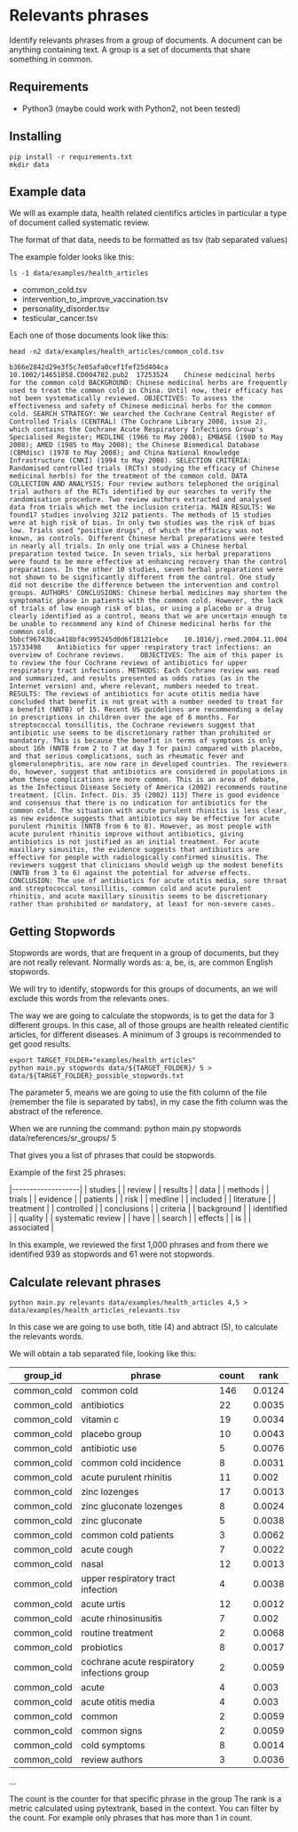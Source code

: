 # Relevants phrases

Identify relevants phrases from a group of documents. A document can be anything containing text. A group is a set of documents that share something in common.

## Requirements
 * Python3 (maybe could work with Python2, not been tested)

## Installing
```
pip install -r requirements.txt
mkdir data
```

## Example data
We will as example data, health related cientifics articles in particular a type of document called systematic review.

The format of that data, needs to be formatted as tsv (tab separated values)

The example folder looks like this:
```
ls -1 data/examples/health_articles
```

 * common_cold.tsv
 * intervention_to_improve_vaccination.tsv
 * personality_disorder.tsv
 * testicular_cancer.tsv

Each one of those documents look like this: 

```
head -n2 data/examples/health_articles/common_cold.tsv
```

```
b366e2842d29e3f5c7e05afa0cef1fef25d404ca	10.1002/14651858.CD004782.pub2	17253524	Chinese medicinal herbs for the common cold	BACKGROUND: Chinese medicinal herbs are frequently used to treat the common cold in China. Until now, their efficacy has not been systematically reviewed. OBJECTIVES: To assess the effectiveness and safety of Chinese medicinal herbs for the common cold. SEARCH STRATEGY: We searched the Cochrane Central Register of Controlled Trials (CENTRAL) (The Cochrane Library 2008, issue 2), which contains the Cochrane Acute Respiratory Infections Group's Specialised Register; MEDLINE (1966 to May 2008); EMBASE (1980 to May 2008); AMED (1985 to May 2008); the Chinese Biomedical Database (CBMdisc) (1978 to May 2008); and China National Knowledge Infrastructure (CNKI) (1994 to May 2008). SELECTION CRITERIA: Randomised controlled trials (RCTs) studying the efficacy of Chinese medicinal herb(s) for the treatment of the common cold. DATA COLLECTION AND ANALYSIS: Four review authors telephoned the original trial authors of the RCTs identified by our searches to verify the randomisation procedure. Two review authors extracted and analysed data from trials which met the inclusion criteria. MAIN RESULTS: We found17 studies involving 3212 patients. The methods of 15 studies were at high risk of bias. In only two studies was the risk of bias low. Trials used "positive drugs", of which the efficacy was not known, as controls. Different Chinese herbal preparations were tested in nearly all trials. In only one trial was a Chinese herbal preparation tested twice. In seven trials, six herbal preparations were found to be more effective at enhancing recovery than the control preparations. In the other 10 studies, seven herbal preparations were not shown to be significantly different from the control. One study did not describe the difference between the intervention and control groups. AUTHORS' CONCLUSIONS: Chinese herbal medicines may shorten the symptomatic phase in patients with the common cold. However, the lack of trials of low enough risk of bias, or using a placebo or a drug clearly identified as a control, means that we are uncertain enough to be unable to recommend any kind of Chinese medicinal herbs for the common cold.
5bbcf96743bca418bf4c995245d0d6f18121ebce	10.1016/j.rmed.2004.11.004	15733498	Antibiotics for upper respiratory tract infections: an overview of Cochrane reviews.	OBJECTIVES: The aim of this paper is to review the four Cochrane reviews of antibiotics for upper respiratory tract infections. METHODS: Each Cochrane review was read and summarized, and results presented as odds ratios (as in the Internet version) and, where relevant, numbers needed to treat. RESULTS: The reviews of antibiotics for acute otitis media have concluded that benefit is not great with a number needed to treat for a benefit (NNTB) of 15. Recent US guidelines are recommending a delay in prescriptions in children over the age of 6 months. For streptococcal tonsillitis, the Cochrane reviewers suggest that antibiotic use seems to be discretionary rather than prohibited or mandatory. This is because the benefit in terms of symptoms is only about 16h (NNTB from 2 to 7 at day 3 for pain) compared with placebo, and that serious complications, such as rheumatic fever and glomerulonephritis, are now rare in developed countries. The reviewers do, however, suggest that antibiotics are considered in populations in whom these complications are more common. This is an area of debate, as the Infectious Disease Society of America (2002) recommends routine treatment. [Clin. Infect. Dis. 35 (2002) 113] There is good evidence and consensus that there is no indication for antibiotics for the common cold. The situation with acute purulent rhinitis is less clear, as new evidence suggests that antibiotics may be effective for acute purulent rhinitis (NNTB from 6 to 8). However, as most people with acute purulent rhinitis improve without antibiotics, giving antibiotics is not justified as an initial treatment. For acute maxillary sinusitis, the evidence suggests that antibiotics are effective for people with radiologically confirmed sinusitis. The reviewers suggest that clinicians should weigh up the modest benefits (NNTB from 3 to 6) against the potential for adverse effects. CONCLUSION: The use of antibiotics for acute otitis media, sore throat and streptococcal tonsillitis, common cold and acute purulent rhinitis, and acute maxillary sinusitis seems to be discretionary rather than prohibited or mandatory, at least for non-severe cases.
```


## Getting Stopwords

Stopwords are words, that are frequent in a group of documents, but they are not really relevant. Normally words as: a, be, is, are common English stopwords.

We will try to identify, stopwords for this groups of documents, an we will exclude this words from the relevants ones.

The way we are going to calculate the stopwords, is to get the data for 3 different groups. In this case, all of those groups are health releated cientific articles, for different diseases. A minimum of 3 groups is recommended to get good results.

```
export TARGET_FOLDER="examples/health_articles"
python main.py stopwords data/${TARGET_FOLDER}/ 5 > data/${TARGET_FOLDER}_possible_stopwords.txt
```
The parameter 5, means we are going to use the fith column of the file (remember the file is separated by tabs), in my case the fith column was the abstract of the reference.

When we are running the command: python main.py stopwords data/references/sr_groups/ 5

That gives you a list of phrases that could be stopwords.

Example of the first 25 phrases:

|-------------------|
| studies           |
| review            |
| results           |
| data              |
| methods           |
| trials            |
| evidence          |
| patients          |
| risk              |
| medline           |
| included          |
| literature        |
| treatment         |
| controlled        |
| conclusions       |
| criteria          |
| background        |
| identified        |
| quality           |
| systematic review |
| have              |
| search            |
| effects           |
| is                |
| associated        |

In this example, we reviewed the first 1,000 phrases and from there we identified 939 as stopwords and 61 were not stopwords.

## Calculate relevant phrases


```
python main.py relevants data/examples/health_articles 4,5 > data/examples/health_articles_relevants.tsv
```

In this case we are going to use both, title (4) and abtract (5), to calculate the relevants words.

We will obtain a tab separated file, looking like this:


| group_id    | phrase                                      | count | rank           |
|-------------|---------------------------------------------|-------|----------------|
| common_cold | common cold                                 | 146   | 0.0124         |
| common_cold | antibiotics                                 | 22    | 0.0035         |
| common_cold | vitamin c                                   | 19    | 0.0034         |
| common_cold | placebo group                               | 10    | 0.0043         |
| common_cold | antibiotic use                              | 5     | 0.0076         |
| common_cold | common cold incidence                       | 8     | 0.0031         |
| common_cold | acute purulent rhinitis                     | 11    | 0.002          |
| common_cold | zinc lozenges                               | 17    | 0.0013         |
| common_cold | zinc gluconate lozenges                     | 8     | 0.0024         |
| common_cold | zinc gluconate                              | 5     | 0.0038         |
| common_cold | common cold patients                        | 3     | 0.0062         |
| common_cold | acute cough                                 | 7     | 0.0022         |
| common_cold | nasal                                       | 12    | 0.0013         |
| common_cold | upper respiratory tract infection           | 4     | 0.0038         |
| common_cold | acute urtis                                 | 12    | 0.0012         |
| common_cold | acute rhinosinusitis                        | 7     | 0.002          |
| common_cold | routine treatment                           | 2     | 0.0068         |
| common_cold | probiotics                                  | 8     | 0.0017         |
| common_cold | cochrane acute respiratory infections group | 2     | 0.0059         |
| common_cold | acute                                       | 4     | 0.003          |
| common_cold | acute otitis media                          | 4     | 0.003          |
| common_cold | common                                      | 2     | 0.0059         |
| common_cold | common signs                                | 2     | 0.0059         |
| common_cold | cold symptoms                               | 8     | 0.0014         |
| common_cold | review authors                              | 3     | 0.0036         |

...

The count is the counter for that specific phrase in the group
The rank is a metric calculated using pytextrank, based in the context.
You can filter by the count. For example only phrases that has more than 1 in count.


